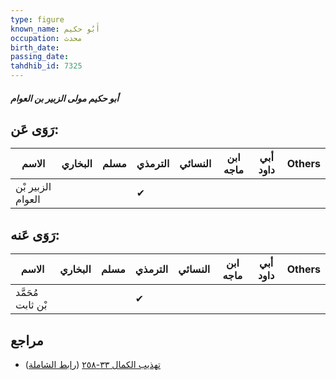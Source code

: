 ```yaml
---
type: figure
known_name: أَبُو حكيم
occupation: محدث
birth_date:
passing_date:
tahdhib_id: 7325
---
```

##### أبو حكيم مولى الزبير بن العوام

## رَوَى عَن:
| الاسم             | البخاري | مسلم | الترمذي | النسائي | ابن ماجه | أبي داود | Others |
| ----------------- | ------- | ---- | ------- | ------- | -------- | -------- | ------ |
| الزبير بْن العوام |         |      | ✔       |         |          |          |        |
## رَوَى عَنه:
| الاسم             | البخاري | مسلم | الترمذي | النسائي | ابن ماجه | أبي داود | Others |
| ----------------- | ------- | ---- | ------- | ------- | -------- | -------- | ------ |
| مُحَمَّد بْن ثابت |         |      | ✔       |         |          |          |        |
## مراجع
- [تهذيب الكمال ٣٣-٢٥٨](obsidian://open?vault=Tahdhib-al-Kamal&file=Figures/٧٣٢٥-أبو%20حكيم%20مولى%20الزبير%20بن%20العوام) ([رابط الشاملة](https://shamela.ws/book/3722/17929))